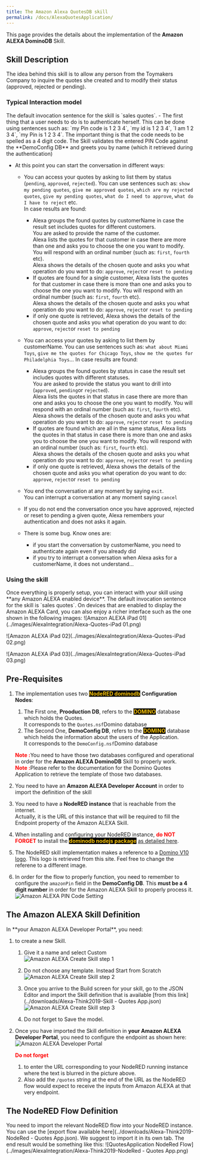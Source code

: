 ```yaml
---
title: The Amazon Alexa QuotesDB skill
permalink: /docs/AlexaQuotesApplication/
---
```


This page provides the details about the implementation of the **Amazon ALEXA DominoDB** Skill.  

<h2>Skill Description</h2>
The idea behind this skill is to allow any person from the Toymakers Company to inquire the quotes she created and to modify their status (approved, rejected or pending).

<h3>Typical Interaction model</h3>
The default invocation sentence for the skill is `sales quotes`. 
-   The first thing that a user needs to do is to authenticate herself.  
    This can be done using sentences such as: `my Pin code is 1 2 3 4`, `my id is 1 2 3 4`, `I am 1 2 3 4`, `my Pin is 1 2 3 4`.  
    The important thing is that the code needs to be spelled as a 4 digit code.  
    The Skill validates the entered PIN Code against the **DemoConfig DB** and greets you by name (which it retrieved during the authentication)  

-   At this point you can start the conversation in different ways:
    -   You can access your quotes by asking to list them by status (`pending`, `approved`, `rejected`). You can use sentences such as: `show my pending quotes`, `give me approved quotes`, `which are my rejected quotes`, `give my pending quotes`, `what do I need to approve`, `what do I have to reject` etc.  
    In case results are found:
        - Alexa groups the found quotes by customerName in case the result set includes quotes for different customers.  
        You are asked to provide the name of the customer.  
        Alexa lists the quotes for that customer in case there are more than one and asks you to choose the one you want to modify. You will respond with an ordinal number (such as: `first`, `fourth` etc).  
        Alexa shows the details of the chosen quote and asks you what operation do you want to do: `approve`, `reject`or `reset to pending`
        - If quotes are found for a single customer, Alexa lists the quotes for that customer in case there is more than one and asks you to choose the one you want to modify. You will respond with an ordinal number (such as: `first`, `fourth` etc).  
        Alexa shows the details of the chosen quote and asks you what operation do you want to do: `approve`, `reject`or `reset to pending`
        - if only one quote is retrieved, Alexa shows the details of the chosen quote and asks you what operation do you want to do: `approve`, `reject`or `reset to pending`   


    - You can access your quotes by asking to list them by customerName. You can use sentences such as: `what about Miami Toys`, `give me the quotes for Chicago Toys`, `show me the quotes for Philadelphia Toys`...
    In case results are found:
        - Alexa groups the found quotes by status in case the result set includes quotes with different statuses.  
        You are asked to provide the status you want to drill into (`approved`, `pending`or `rejected`).  
        Alexa lists the quotes in that status in case there are more than one and asks you to choose the one you want to modify. You will respond with an ordinal number (such as: `first`, `fourth` etc).  
        Alexa shows the details of the chosen quote and asks you what operation do you want to do: `approve`, `reject`or `reset to pending`
        - If quotes are found which are all in the same status, Alexa lists the quotes in that status in case there is more than one and asks you to choose the one you want to modify. You will respond with an ordinal number (such as: `first`, `fourth` etc).  
        Alexa shows the details of the chosen quote and asks you what operation do you want to do: `approve`, `reject`or `reset to pending`
        - if only one quote is retrieved, Alexa shows the details of the chosen quote and asks you what operation do you want to do: `approve`, `reject`or `reset to pending`  

    - You end the conversation at any moment by saying `exit`.  
    You can interrupt a conversation at any moment saying `cancel`

    - If you do not end the conversation once you have approved, rejected or reset to pending a given quote, Alexa remembers your authentication and does not asks it again.  

    - There is some bug. Know ones are:
      - if you start the conversation by customerName, you need to authenticate again even if you already did
      - if you try to interrupt a conversation when Alexa asks for a customerName, it does not understand...

<h3>Using the skill</h3>
Once everything is properly setup, you can interact with your skill using **any Amazon ALEXA enabled device**.  
The default invocation sentence for the skill is `sales quotes`.  
On devices that are enabled to display the Amazon ALEXA Card, you can also enjoy a richer interface such as the one shown in the following images:
![Amazon ALEXA iPad 01](../images/AlexaIntegration/Alexa-Quotes-iPad 01.png)

![Amazon ALEXA iPad 02](../images/AlexaIntegration/Alexa-Quotes-iPad 02.png)

![Amazon ALEXA iPad 03](../images/AlexaIntegration/Alexa-Quotes-iPad 03.png)



<h2>Pre-Requisites</h2>

1.  The implementation uses two <strong style="color: #FEC70B; background-color: black">NodeRED dominodb</strong> **Configuration Nodes**:
    1.  The First one, **Prooduction DB**, refers to the <strong style="color: #FEC70B; background-color: black">DOMINO</strong> database which holds the Quotes.  
        It corresponds to the `Quotes.nsf`Domino database
    2.  The Second One, **DemoConfig DB**, refers to the <strong style="color: #FEC70B; background-color: black">DOMINO</strong> database which helds the information about the  users of the Application.  
        It corresponds to the `DemoConfig.nsf`Domino database

    <strong style="color:red">Note :</strong>You need to have those two databases configured and operational in order for the **Amazon ALEXA DominoDB** Skill to properly work.  
    <strong style="color:red">Note :</strong>Please refer to the documentation for the Domino Quotes Application to retrieve the template of those two databases. 

2.  You need to have an **Amazon ALEXA Developer Account** in order to import the definition of the skill  

3.  You need to have a **NodeRED instance** that is reachable from the internet.  
Actually, it is the URL of this instance that will be required to fill the Endpoint property of the Amazon ALEXA Skill.  

4.  When installing and configuring your NodeRED instance, <strong style="color:red">do NOT FORGET</strong> to install the <strong style="color: #FEC70B; background-color: black">dominodb nodejs package</strong> [as detailed here](../info-intro/).  

5.  The NodeRED skill implementation makes a reference to a [Domino V10 logo](https://icstechsales.github.io/think2019lab-domino-integration/docs/images/dominoV10.png). This logo is retrieved from this site. Feel free to change the referene to a different image.

6.  In order for the flow to properly function, you need to remember to configure the `amazonPin` field in the **DemoConfig DB**. This **must be a 4 digit number** in order for the Amazon ALEXA Skill to properly process it.
![Amazon ALEXA PIN Code Setting](../images/AlexaIntegration/Alexa-pinCode-setting.png)

<h2>The Amazon ALEXA Skill Definition</h2>
In **your Amazon ALEXA Developer Portal**, you need:

1.  to create a new Skill.
    1.  Give it a name and select Custom  
    ![Amazon ALEXA Create Skill step 1](../images/AlexaIntegration/Alexa-importSkill-01.png)  

    2.  Do not choose any template. Instead Start from Scratch  
    ![Amazon ALEXA Create Skill step 2](../images/AlexaIntegration/Alexa-importSkill-02.png)

    3.  Once you arrive to the Build screen for your skill, go to the JSON Editor and import the Skill definition that is available [from this link](../downloads/Alexa-Think2019-Skill - Quotes App.json)
    ![Amazon ALEXA Create Skill step 3](../images/AlexaIntegration/Alexa-importSkill-03.png)

    4.  Do not forget to Save the model.

2.  Once you have imported the Skill definition in **your Amazon ALEXA Developer Portal**, you need to configure the endpoint as shown here:
    ![Amazon ALEXA Developer Portal](../images/AlexaIntegration/Alexa-quotes-skill-01.png)

    <strong style="color:red">Do not forget</strong> 
    1.  to enter the URL corresponding to your NodeRED running instance where the text is blurred in the picture above.
    2.  Also add the `/quotes` string at the end of the URL as the NodeRED flow would expect to receive the inputs from Amazon ALEXA at that very endpoint.

<h2>The NodeRED Flow Definition</h2>
You need to import the relevant NodeRED flow into your NodeRED instance. You can use the [export flow available here](../downloads/Alexa-Think2019-NodeRed - Quotes App.json).  
We suggest to import it in its own tab. The end result would be something like this:
![QuotesApplication NodeRed Flow](../images/AlexaIntegration/Alexa-Think2019-NodeRed - Quotes App.png)
